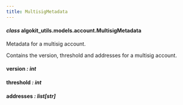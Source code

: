 ```yaml
---
title: MultisigMetadata
---
```

#### *class* algokit_utils.models.account.MultisigMetadata

Metadata for a multisig account.

Contains the version, threshold and addresses for a multisig account.

#### version *: int*

#### threshold *: int*

#### addresses *: list[str]*